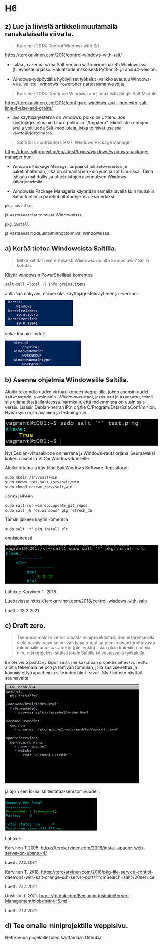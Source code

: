 # H6

## z) Lue ja tiivistä artikkeli muutamalla ranskalaisella viivalla.

>Karvinen 2018: Control Windows with Salt

https://terokarvinen.com/2018/control-windows-with-salt/

* Lataa ja asenna sama Salt-version salt-minion-paketti Windowsissa (tulevassa) orjassa. Haluat todennäköisesti Python 3- ja amd64-version.

* Windows-työpöydällä hyödylliset työkalut -valikko avautuu Windows-X:llä. Valitse "Windows PowerShell (järjestelmänvalvoja)

>Karvinen 2018: Configure Windows and Linux with Single Salt Module

https://terokarvinen.com/2018/configure-windows-and-linux-with-salt-jinja-if-else-and-grains/

* Jos käyttöjärjestelmä on Windows, polku on C:\tero. Jos käyttöjärjestelmä on Linux, polku on "/tmp/tero". 
Ehdollisten ehtojen avulla voit luoda Salt-moduuleja, jotka toimivat useissa käyttöjärjestelmissä.

>SaltStack contributors 2021: Windows Package Manager

https://docs.saltproject.io/en/latest/topics/windows/windows-package-manager.html

* Windows Package Manager tarjoaa ohjelmistovaraston ja paketinhallinnan, joka on samanlainen kuin yum ja apt Linuxissa. 
Tämä työkalu mahdollistaa ohjelmistojen asennuksen Windows-etäjärjestelmiin.

* Windowsin Package Manageria käytetään samalla tavalla kuin muitakin Saltin tuntemia paketinhallintaohjelmia. Esimerkiksi:

```
pkg.installed

```
ja vastaavat tilat toimivat Windowsissa.

```
pkg.install

```

ja vastaavat moduulitoiminnot toimivat Windowsissa.

## a) Kerää tietoa Windowsista Saltilla.

> Mitkä kohdat ovat erityisesti Windowsin osalta kiinnostavia? Selitä kohdat.

Käytin windowsin PowerShellissä komentoa

```
salt-call –local -l info grains.items
```
Jolla saa näkyviin, esimerkiksi käyttöjärjestelmäytimen ja -version: 

![Image](./H6SC/1.png)
 
sekä domain-tiedot:
 
![Image](./H6SC/2.png)

## b) Asenna ohjelmia Windowsille Saltilla.

Aloitin tekemällä uuden virtuaalikoneen Vagrantilla, johon asensin uudet salt-masterin ja -minionin. 
Windows-rautani, jossa salt jo asennettu, toimii siis orjana tässä tilanteessa. 
Varmistin, että molemmissa on uusin salt-versio. Lisäsin Debian-herran IP:n orjalle C/Program/Data/Salt/Conf/minion. 
Hyväksyin orjan avaimen ja testipingasin.

![Image](./H6SC/3.png)
 
Nyt Debian-virtuaalikone on herrana ja Windows-rauta orjana. Seuraavaksi kokeilin asentaa VLC:n Windows-koneelle.

Aloitin ottamalla käyttöön Salt Windows Software Repositoryt.

```
sudo mkdir /srv/salt/win
sudo chown root.salt /srv/salt/win
sudo chmod ug+rwx /srv/salt/win
```
Jonka jälkeen

```
sudo salt-run winrepo.update_git_repos
sudo salt -G 'os:windows' pkg.refresh_db
```

Tämän jälkeen käytin komentoa

``` 
sudo salt '*' pkg.install vlc

```
onnistuneesti

![Image](./H6SC/4.png)

Lähteet: Karvinen T. 2018

Luettavissa: https://terokarvinen.com/2018/control-windows-with-salt/

Luettu: 13.2.2021

## c) Draft zero. 

>Tee ensimmäinen versio omasta miniprojektistasi. Sen ei tarvitse olla vielä valmis, 
>vaan se voi vaikkapa toteuttaa pienen osan tarvittavasta toiminnallisuudesta. 
>Jonkin (pienenkin) asian pitää kuitenkin toimia niin, että projektisi säätää jotain Saltilla tai vastaavalla työkalulla.

En ole vielä päättäny lopullisesti, minkä haluan projektin aiheeksi, mutta aloitin tekemällä helpon ja tomivan formulan, 
jolla saa asenettua ja käynnistettyä apachen ja sille index.html -sivun. Sls-tiedosto näyttää seuraavalta:

![Image](./H6SC/5.png)

ja ajoin sen lokaalisti testataakseni tomivuuden:

![Image](./H6SC/6.png)

Lähteet: 

Karvinen T.2008. https://terokarvinen.com/2008/install-apache-web-server-on-ubuntu-4/

Luettu 7.12.2021

Karvinen T. 2018. https://terokarvinen.com/2018/pkg-file-service-control-daemons-with-salt-change-ssh-server-port/?fromSearch=salt%20service

Luettu 7.12.2021

Uusitalo J. 2021. https://github.com/BenjaminUusitalo/Server-Management/blob/main/H5.md

Luettu 7.12.2021

## d) Tee omalle miniprojektille weppisivu. 

Nettisivuna projektille tulen käyttämään Githubia.
